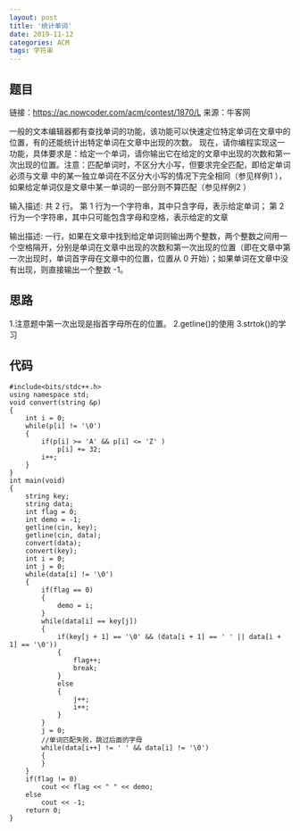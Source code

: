 ```yaml
---
layout: post
title: '统计单词'
date: 2019-11-12
categories: ACM
tags: 字符串
---
```

## 题目
链接：https://ac.nowcoder.com/acm/contest/1870/L
来源：牛客网

一般的文本编辑器都有查找单词的功能，该功能可以快速定位特定单词在文章中的位置，有的还能统计出特定单词在文章中出现的次数。
现在，请你编程实现这一功能，具体要求是：给定一个单词，请你输出它在给定的文章中出现的次数和第一次出现的位置。注意：匹配单词时，不区分大小写，但要求完全匹配，即给定单词必须与文章
中的某一独立单词在不区分大小写的情况下完全相同（参见样例1 ），如果给定单词仅是文章中某一单词的一部分则不算匹配（参见样例2 ）

输入描述:
共 2 行。
第 1 行为一个字符串，其中只含字母，表示给定单词；
第 2 行为一个字符串，其中只可能包含字母和空格，表示给定的文章


输出描述:
一行，如果在文章中找到给定单词则输出两个整数，两个整数之间用一个空格隔开，分别是单词在文章中出现的次数和第一次出现的位置（即在文章中第一次出现时，单词首字母在文章中的位置，位置从 0 开始）；如果单词在文章中没有出现，则直接输出一个整数 -1。
## 思路
1.注意题中第一次出现是指首字母所在的位置。
2.getline()的使用
3.strtok()的学习

## 代码
```clike
#include<bits/stdc++.h>
using namespace std;
void convert(string &p)
{
    int i = 0;
    while(p[i] != '\0')
    {
        if(p[i] >= 'A' && p[i] <= 'Z' )
            p[i] += 32;
        i++;
    }
}
int main(void)
{
    string key;
    string data;
    int flag = 0;
    int demo = -1;
    getline(cin, key);
    getline(cin, data);
    convert(data);
    convert(key);
    int i = 0;
    int j = 0;
    while(data[i] != '\0')
    {
        if(flag == 0)
        {
            demo = i;
        }
        while(data[i] == key[j])
        {
            if(key[j + 1] == '\0' && (data[i + 1] == ' ' || data[i + 1] == '\0'))
            {
                flag++;
                break;
            }
            else
            {
                j++;
                i++;
            }
        }
        j = 0;
        //单词匹配失败，跳过后面的字母
        while(data[i++] != ' ' && data[i] != '\0')
        {
        }
    }
    if(flag != 0)
        cout << flag << " " << demo;
    else
        cout << -1;
    return 0;
}

```